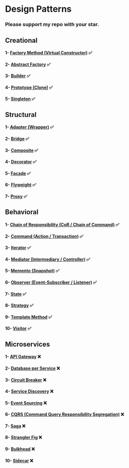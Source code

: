 # Design Patterns
### Please support my repo with your star.

## Creational
#### 1- [Factory Method (Virtual Constructor)](src/creational/factory_method) ✅
#### 2- [Abstract Factory](src/creational/abstract_factory) ✅
#### 3- [Builder](src/creational/builder) ✅
#### 4- [Prototype (Clone)](src/creational/prototype) ✅
#### 5- [Singleton](src/creational/singleton) ✅

## Structural
#### 1- [Adapter (Wrapper)](src/structural/adapter) ✅
#### 2- [Bridge](src/structural/bridge) ✅
#### 3- [Composite](src/structural/composite) ✅
#### 4- [Decorator](src/structural/decorator) ✅
#### 5- [Facade](src/structural/facade) ✅
#### 6- [Flyweight](src/structural/flyweight) ✅
#### 7- [Proxy](src/structural/proxy) ✅

## Behavioral
#### 1- [Chain of Responsibility (CoR / Chain of Command)](src/behavioral/cor) ✅
#### 2- [Command (Action / Transaction)](src/behavioral/command) ✅
#### 3- [Iterator](src/behavioral/iterator) ✅
#### 4- [Mediator (Intermediary / Controller)](src/behavioral/mediator) ✅
#### 5- [Memento (Snapshot)](src/behavioral/memento) ✅
#### 6- [Observer (Event-Subscriber / Listener)](src/behavioral/observer) ✅
#### 7- [State](src/behavioral/state) ✅
#### 8- [Strategy](src/behavioral/strategy) ✅
#### 9- [Template Method](src/behavioral/template_method) ✅
#### 10- [Visitor](src/behavioral/visitor) ✅

## Microservices
#### 1- [API Gateway](src/microservices/api_gateway) ❌
#### 2- [Database per Service](src/microservices/database_per_service) ❌
#### 3- [Circuit Breaker](src/microservices/circuit_breaker) ❌
#### 4- [Service Discovery](src/microservices/service_discovery) ❌
#### 5- [Event Sourcing](src/microservices/event_sourcing) ❌
#### 6- [CQRS (Command Query Responsibility Segregation)](src/microservices/cqrs) ❌
#### 7- [Saga](src/microservices/saga) ❌
#### 8- [Strangler Fig](src/microservices/strangler_fig) ❌
#### 9- [Bulkhead](src/microservices/bulkhead) ❌
#### 10- [Sidecar](src/microservices/sidecar) ❌
